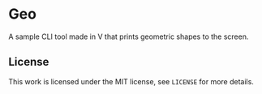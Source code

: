 # Geo
A sample CLI tool made in V that prints geometric shapes to the screen.

## License
This work is licensed under the MIT license, see `LICENSE` for more details.
